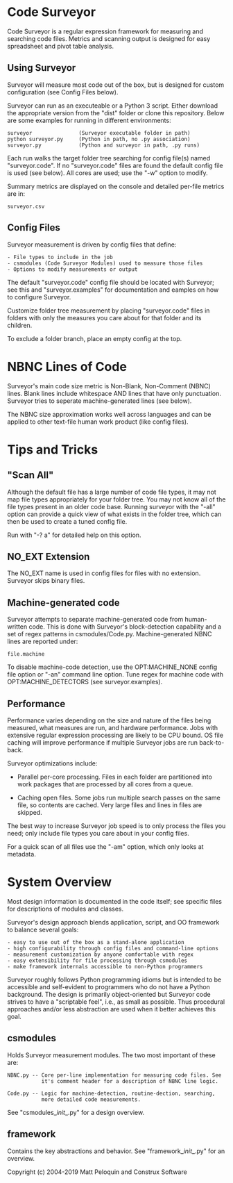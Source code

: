 
# Code Surveyor
Code Surveyor is a regular expression framework for measuring and searching code files. 
Metrics and scanning output is designed for easy spreadsheet and pivot table analysis.

## Using Surveyor
Surveyor will measure most code out of the box, but is designed for custom configuration (see Config Files below).

Surveyor can run as an executeable or a Python 3 script. 
Either download the appropriate version from the "dist" folder or clone this repository.
Below are some examples for running in different environments: 

    surveyor               (Surveyor executable folder in path)
    python surveyor.py     (Python in path, no .py association)
    surveyor.py            (Python and surveyor in path, .py runs)

Each run walks the target folder tree searching for config
file(s) named "surveyor.code". If no "surveyor.code" files are found
the default config file is used (see below). 
All cores are used; use the "-w" option to modify. 

Summary metrics are displayed on the console and detailed per-file metrics are in:

    surveyor.csv

## Config Files
Surveyor measurement is driven by config files that define:

    - File types to include in the job
    - csmodules (Code Surveyor Modules) used to measure those files
    - Options to modify measurements or output

The default "surveyor.code" config file should be located with Surveyor; see this
and "surveyor.examples" for documentation and eamples on how to configure Surveyor.

Customize folder tree measurement by placing "surveyor.code" files in folders with only the measures you care about for that folder and its children. 

To exclude a folder branch, place an empty config at the top.

# NBNC Lines of Code
Surveyor's main code size metric is Non-Blank, Non-Comment (NBNC) lines. Blank lines include whitespace AND lines that have only punctuation. 
Surveyor tries to seperate machine-generated lines (see below).

The NBNC size approximation works well across languages and can be applied to other text-file human work product (like config files).

# Tips and Tricks

## "Scan All"
Although the default file has a large number of code file types, it may not map file types appropriately for your folder tree. You may not know all of the file types present in an older code base. 
Running surveyor with the "-all" option can provide a quick view of what exists in the folder tree, which can then be used to create a tuned config file.

Run with "-? a" for detailed help on this option.

## NO_EXT Extension
The NO_EXT name is used in config files for files with no extension. Surveyor skips binary files.

## Machine-generated code
Surveyor attempts to separate machine-generated code from human-written code.
This is done with Surveyor's block-detection capability and a set of regex patterns in csmodules/Code.py.
Machine-generated NBNC lines are reported under:

    file.machine

To disable machine-code detection, use the OPT:MACHINE_NONE
config file option or "-an" command line option. 
Tune regex for machine code with OPT:MACHINE_DETECTORS (see surveyor.examples).

## Performance
Performance varies depending on the size and nature of the files being measured, what measures are run, and hardware performance.
Jobs with extensive regular expression processing are likely to be CPU bound.
OS file caching will improve performance if multiple Surveyor jobs are run back-to-back. 

Surveyor optimizations include:

 - Parallel per-core processing. Files in each folder are partitioned into 
    work packages that are processed by all cores from a queue. 

 - Caching open files. Some jobs run multiple search passes on the same file,
    so contents are cached. Very large files and lines in files are skipped.

The best way to increase Surveyor job speed is to only process the files you need; only include file types you care about in your config files.

For a quick scan of all files use the "-am" option, which only looks at metadata.

# System Overview
Most design information is documented in the code itself; see specific files for descriptions of modules and classes.

Surveyor's design approach blends application, script, and OO framework to balance several goals:

    - easy to use out of the box as a stand-alone application
    - high configurability through config files and command-line options
    - measurement customization by anyone comfortable with regex
    - easy extensibility for file processing through csmodules
    - make framework internals accessible to non-Python programmers

Surveyor roughly follows Python programming idioms but is intended to be accessible and self-evident to programmers who do not have a Python background.
The design is primarily object-oriented but Surveyor code strives to have a "scriptable feel", i.e., as small as possible. 
Thus procedural approaches and/or less abstraction are used when it better achieves this goal.

## csmodules
Holds Surveyor measurement modules. The two most important of these are:

    NBNC.py -- Core per-line implementation for measuring code files. See
               it's comment header for a description of NBNC line logic.

    Code.py -- Logic for machine-detection, routine-dection, searching,
               more detailed code measurements.

See "csmodules\__init__.py" for a design overview.

## framework
Contains the key abstractions and behavior.
See "framework\__init__.py" for an overview.

Copyright (c) 2004-2019 Matt Peloquin and Construx Software
